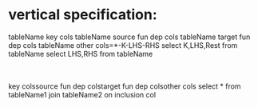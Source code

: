 # vertical specification:

 <decompose>
	<table tableName>
		<cols>
	<constraint fun dep>
		<source><cols>
		<target><cols>
	<changeSet>
 	 <xpath name="K">tableName key cols</xpath>
	 <xpath name="LHS">tableName source fun dep cols</xpath>
	 <xpath name="RHS">tableName target fun dep cols</xpath>
	 <xpath name="Rest">tableName other cols=*-K-LHS-RHS</xpath>
  	 <createView tableName1>select K,LHS,Rest from tableName</createView>
	 <createView tableName2>select LHS,RHS from tableName</createView>
        <constraint inclusion>
            <source tableName1><col>
            <target tableName2><col>
        <constraint inclusion>
            <source tableName2><col>
            <target tableName1><col>
	<changeSet>

  <compose>
	<table tableName1>
		<cols>
	<table tableName2>
		<cols>
	<constraint inclusion>
		<source tableName1><col>
		<target tableName2><col>
	<constraint inclusion>
		<source tableName2><col>
		<target tableName1><col>
	<xpath name="K">key cols</xpath>
	<xpath name="LHS">source fun dep cols</xpath>
	<xpath name="RHS">target fun dep cols</xpath>
	<xpath name="Rest">other cols</xpath>
	<changeSet>
  	 <createView tableName>select * from tableName1 join tableName2 on inclusion col </createView>
        <constraint fun dep>
            <source><cols>
            <target><cols>
	<changeSet>
